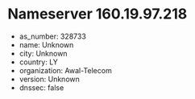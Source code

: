 # Nameserver 160.19.97.218

* as_number: 328733
* name: Unknown
* city: Unknown
* country: LY
* organization: Awal-Telecom
* version: Unknown
* dnssec: false
